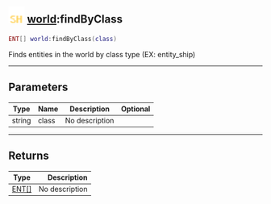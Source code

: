 ## <img src="../../.gitbook/assets/shared.png" width="32" height="32" /> [world](../world/README.md):findByClass

```lua
ENT[] world:findByClass(class)
```

Finds entities in the world by class type (EX: entity_ship)

-----------------
## Parameters

| Type   | Name | Description | Optional |
| ------ | ---- | ----------- | -------: |
| string | class | No description |  |

-----------------
## Returns

| Type   | Description |
| ------ | ----------: |
| [ENT[]](../ent[]/README.md) | No description |
